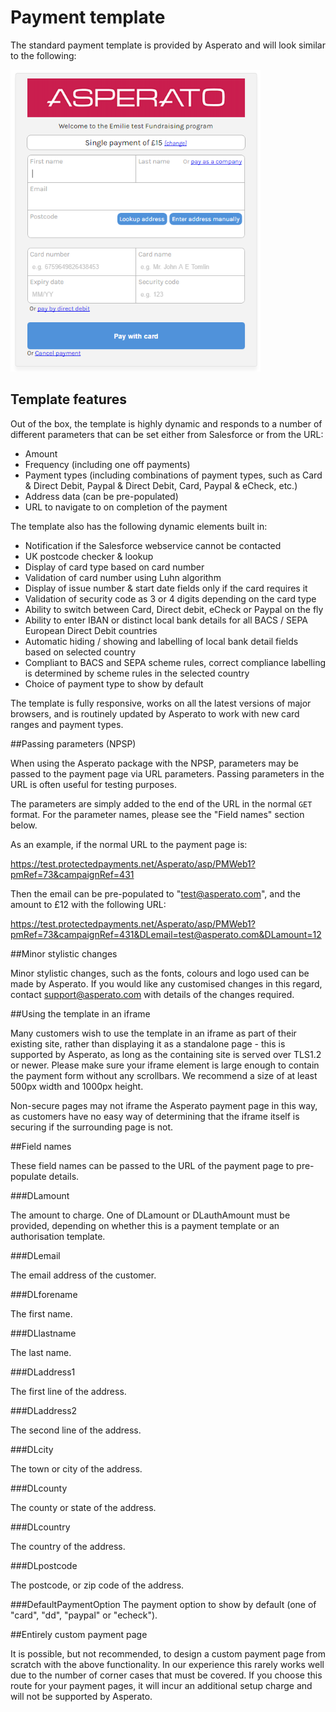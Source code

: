 # Payment template

The standard payment template is provided by Asperato and will look similar to the following:

![Asperato standard payment template](unmodified_template.png "Asperato standard template")

## Template features

Out of the box, the template is highly dynamic and responds to a number of different parameters that can be set either from Salesforce or from the URL:

 - Amount
 - Frequency (including one off payments)
 - Payment types (including combinations of payment types, such as Card & Direct Debit, Paypal & Direct Debit, Card, Paypal & eCheck, etc.)
 - Address data (can be pre-populated)
 - URL to navigate to on completion of the payment
 
The template also has the following dynamic elements built in:
 
  - Notification if the Salesforce webservice cannot be contacted
  - UK postcode checker & lookup
  - Display of card type based on card number
  - Validation of card number using Luhn algorithm
  - Display of issue number & start date fields only if the card requires it
  - Validation of security code as 3 or 4 digits depending on the card type
  - Ability to switch between Card, Direct debit, eCheck or Paypal on the fly
  - Ability to enter IBAN or distinct local bank details for all BACS / SEPA European Direct Debit countries
  - Automatic hiding / showing and labelling of local bank detail fields based on selected country
  - Compliant to BACS and SEPA scheme rules, correct compliance labelling is determined by scheme rules in the selected country
  - Choice of payment type to show by default
  
The template is fully responsive, works on all the latest versions of major browsers, and is routinely updated by Asperato to work with new card ranges and payment types.

##Passing parameters (NPSP)

When using the Asperato package with the NPSP, parameters may be passed to the payment page via URL parameters. Passing parameters in the URL is often useful for testing purposes.

The parameters are simply added to the end of the URL in the normal `GET` format. For the parameter names, please see the "Field names" section below.

As an example, if the normal URL to the payment page is:

https://test.protectedpayments.net/Asperato/asp/PMWeb1?pmRef=73&campaignRef=431

Then the email can be pre-populated to "test@asperato.com", and the amount to £12 with the following URL:

https://test.protectedpayments.net/Asperato/asp/PMWeb1?pmRef=73&campaignRef=431&DLemail=test@asperato.com&DLamount=12

##Minor stylistic changes

Minor stylistic changes, such as the fonts, colours and logo used can be made by Asperato. If you would like any customised changes in this regard, contact support@asperato.com with details of the changes required.

##Using the template in an iframe

Many customers wish to use the template in an iframe as part of their existing site, rather than displaying it as a standalone page - this is supported by Asperato, as long as the containing site is served over TLS1.2 or newer. Please make sure your iframe element is large enough to contain the payment form without any scrollbars. We recommend a size of at least 500px width and 1000px height.

Non-secure pages may not iframe the Asperato payment page in this way, as customers have no easy way of determining that the iframe itself is securing if the surrounding page is not.

##Field names

These field names can be passed to the URL of the payment page to pre-populate details.

###DLamount

The amount to charge. One of DLamount or DLauthAmount must be provided, depending on whether this is a payment template or an authorisation template.

###DLemail

The email address of the customer.

###DLforename

The first name.

###DLlastname

The last name.

###DLaddress1

The first line of the address.

###DLaddress2

The second line of the address.

###DLcity

The town or city of the address.

###DLcounty

The county or state of the address.

###DLcountry

The country of the address.

###DLpostcode

The postcode, or zip code of the address.

###DefaultPaymentOption
The payment option to show by default (one of "card", "dd", "paypal" or "echeck").

##Entirely custom payment page

It is possible, but not recommended, to design a custom payment page from scratch with the above functionality. In our experience this rarely works well due to the number of corner cases that must be covered. If you choose this route for your payment pages, it will incur an additional setup charge and will not be supported by Asperato.
